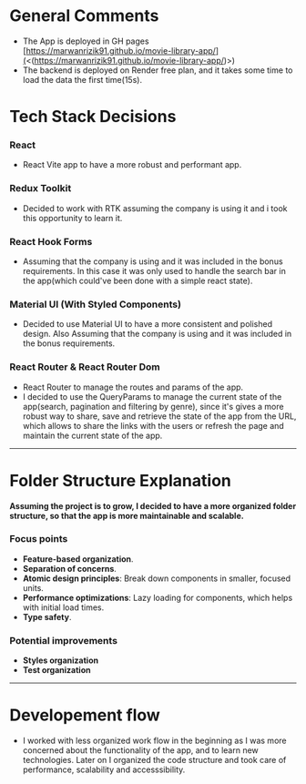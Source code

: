 # General Comments

- The App is deployed in GH pages [https://marwanrizik91.github.io/movie-library-app/](<(https://marwanrizik91.github.io/movie-library-app/)>)
- The backend is deployed on Render free plan, and it takes some time to load the data the first time(15s).

# Tech Stack Decisions

### React

- React Vite app to have a more robust and performant app.

### Redux Toolkit

- Decided to work with RTK assuming the company is using it and i took this opportunity to learn it.

### React Hook Forms

- Assuming that the company is using and it was included in the bonus requirements. In this case it was only used to handle the search bar in the app(which could've been done with a simple react state).

### Material UI (With Styled Components)

- Decided to use Material UI to have a more consistent and polished design. Also Assuming that the company is using and it was included in the bonus requirements.

### React Router & React Router Dom

- React Router to manage the routes and params of the app.
- I decided to use the QueryParams to manage the current state of the app(search, pagination and filtering by genre), since it's gives a more robust way to share, save and retrieve the state of the app from the URL, which allows to share the links with the users or refresh the page and maintain the current state of the app.

---

# Folder Structure Explanation

**Assuming the project is to grow, I decided to have a more organized folder structure, so that the app is more maintainable and scalable.**

### Focus points

- **Feature-based organization**.
- **Separation of concerns**.
- **Atomic design principles**: Break down components in smaller, focused units.
- **Performance optimizations**: Lazy loading for components, which helps with initial load times.
- **Type safety**.

### Potential improvements

- **Styles organization**
- **Test organization**

---

# Developement flow

- I worked with less organized work flow in the beginning as I was more concerned about the functionality of the app, and to learn new technologies.
  Later on I organized the code structure and took care of performance, scalability and accesssibility.
